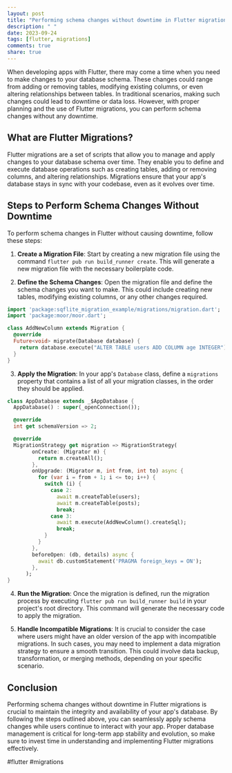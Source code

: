 ```yaml
---
layout: post
title: "Performing schema changes without downtime in Flutter migrations"
description: " "
date: 2023-09-24
tags: [flutter, migrations]
comments: true
share: true
---
```


When developing apps with Flutter, there may come a time when you need to make changes to your database schema. These changes could range from adding or removing tables, modifying existing columns, or even altering relationships between tables. In traditional scenarios, making such changes could lead to downtime or data loss. However, with proper planning and the use of Flutter migrations, you can perform schema changes without any downtime. 

## What are Flutter Migrations?

Flutter migrations are a set of scripts that allow you to manage and apply changes to your database schema over time. They enable you to define and execute database operations such as creating tables, adding or removing columns, and altering relationships. Migrations ensure that your app's database stays in sync with your codebase, even as it evolves over time.

## Steps to Perform Schema Changes Without Downtime

To perform schema changes in Flutter without causing downtime, follow these steps:

1. **Create a Migration File**: Start by creating a new migration file using the command `flutter pub run build_runner create`. This will generate a new migration file with the necessary boilerplate code.

2. **Define the Schema Changes**: Open the migration file and define the schema changes you want to make. This could include creating new tables, modifying existing columns, or any other changes required.

```dart
import 'package:sqflite_migration_example/migrations/migration.dart';
import 'package:moor/moor.dart';

class AddNewColumn extends Migration {
  @override
  Future<void> migrate(Database database) {
    return database.execute("ALTER TABLE users ADD COLUMN age INTEGER");
  }
}
```

3. **Apply the Migration**: In your app's `Database` class, define a `migrations` property that contains a list of all your migration classes, in the order they should be applied.

```dart
class AppDatabase extends _$AppDatabase {
  AppDatabase() : super(_openConnection());

  @override
  int get schemaVersion => 2;

  @override
  MigrationStrategy get migration => MigrationStrategy(
        onCreate: (Migrator m) {
          return m.createAll();
        },
        onUpgrade: (Migrator m, int from, int to) async {
          for (var i = from + 1; i <= to; i++) {
            switch (i) {
              case 2:
                await m.createTable(users);
                await m.createTable(posts);
                break;
              case 3:
                await m.execute(AddNewColumn().createSql);
                break;
            }
          }
        },
        beforeOpen: (db, details) async {
          await db.customStatement('PRAGMA foreign_keys = ON');
        },
      );
}
```

4. **Run the Migration**: Once the migration is defined, run the migration process by executing `flutter pub run build_runner build` in your project's root directory. This command will generate the necessary code to apply the migration.

5. **Handle Incompatible Migrations**: It is crucial to consider the case where users might have an older version of the app with incompatible migrations. In such cases, you may need to implement a data migration strategy to ensure a smooth transition. This could involve data backup, transformation, or merging methods, depending on your specific scenario.

## Conclusion

Performing schema changes without downtime in Flutter migrations is crucial to maintain the integrity and availability of your app's database. By following the steps outlined above, you can seamlessly apply schema changes while users continue to interact with your app. Proper database management is critical for long-term app stability and evolution, so make sure to invest time in understanding and implementing Flutter migrations effectively.

#flutter #migrations